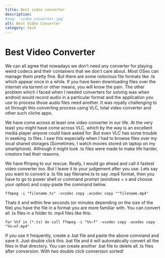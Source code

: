 ```yaml
---
title: Best video converter
description:
#img: 'video_converter.jpg'
alt: Best Video Converter
category: tech
---
```


# Best Video Converter

We can all agree that nowadays we don't need any converter for playing weird codecs and their containers that we don't care about. Most OSes can manage them pretty fine. But there are some notorious file formats like .ts which appear once in a while. If you have been downloading files over the internet via torrent or other means, you will know the pain. The other problem which I faced when I needed converters for solving was when android would record audio in a particular format and the application you use to process those audio files need another. It was royally challenging to sit through this converting process using VLC, total video converter and other such cliche apps.

We have come across at least one video converter in our life. At the very least you might have come across VLC, which by the way is an excellent media player anyone could have asked for. But even VLC has some trouble in seeking .ts files. I saw this especially when I had to browse files over my local shared storages (Sometimes, I watch movies stored on laptop on my smartphone). Although it might look .ts files were made to make life harder, creators had their reasons.

We have ffmpeg to our rescue. Really, I would go ahead and call it fastest video converter too. But I leave it to your judgement after you use. Lets say you want to convert a .ts file say filename.ts to say .mp4 format, then you have to go to power shell or command prompt (_windows_ + x and choose your option) and copy-paste the command below.

```
ffmpeg -i "filename.ts" -vcodec copy -acodec copy ""filename.mp4"
```

Thats it and within few seconds (or minutes depending on the size of the file) you have the file in a format you are more familiar with. You can convert all .ts files in a folder to .mp4 files like this:

```
for %%f in (*.ts) do call ffmpeg -i "%%~f" -vcodec copy -acodec copy "%%~nf.mp4"
```

If you use it frequently, create a .bat file and paste the above command and save it. Just double click this .bat file and it will automatically convert all the files in that directory. You can create another .bat file to delete all .ts files after conversion. With two double click conversion sorted!
